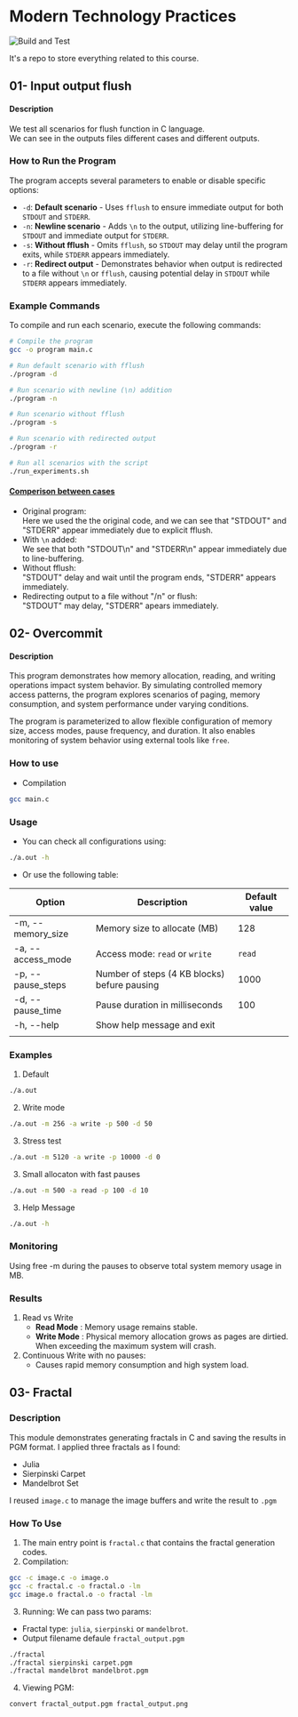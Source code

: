 # Modern Technology Practices

![Build and Test](https://github.com/Basselalshayeb2/Modern-Technology-Tasks/actions/workflows/build.yml/badge.svg)

It's a repo to store everything related to this course.
## 01- Input output flush 

#### **Description**  
We test all scenarios for flush function in C language.<br>
We can see in the outputs files different cases and different outputs.

### How to Run the Program  

The program accepts several parameters to enable or disable specific options:

- `-d`: **Default scenario** - Uses `fflush` to ensure immediate output for both `STDOUT` and `STDERR`.
- `-n`: **Newline scenario** - Adds `\n` to the output, utilizing line-buffering for `STDOUT` and immediate output for `STDERR`.
- `-s`: **Without fflush** - Omits `fflush`, so `STDOUT` may delay until the program exits, while `STDERR` appears immediately.
- `-r`: **Redirect output** - Demonstrates behavior when output is redirected to a file without `\n` or `fflush`, causing potential delay in `STDOUT` while `STDERR` appears immediately.  

### Example Commands  

To compile and run each scenario, execute the following commands:  

```bash
# Compile the program
gcc -o program main.c

# Run default scenario with fflush
./program -d

# Run scenario with newline (\n) addition
./program -n

# Run scenario without fflush
./program -s

# Run scenario with redirected output
./program -r

# Run all scenarios with the script
./run_experiments.sh
```

#### <u>Comperison between cases</u>
- Original program:<br>
Here we used the the original code, and we can see that "STDOUT" and "STDERR" appear immediately due to explicit fflush.
- With `\n` added:<br> 
We see that both "STDOUT\n" and "STDERR\n" appear immediately due to line-buffering.
- Without fflush:<br> 
"STDOUT" delay and wait until the program ends, "STDERR" appears immediately.
- Redirecting output to a file without "/n" or flush: <br>
"STDOUT" may delay, "STDERR" apears immediately.


## 02- Overcommit

#### **Description**

This program demonstrates how memory allocation, reading, and writing operations impact system behavior. By simulating controlled memory access patterns, the program explores scenarios of paging, memory consumption, and system performance under varying conditions.

The program is parameterized to allow flexible configuration of memory size, access modes, pause frequency, and duration. It also enables monitoring of system behavior using external tools like ```free```.

### How to use

- Compilation

```bash
gcc main.c
```

### Usage
- You can check all configurations using:
```bash
./a.out -h
```
- Or use the following table:

| Option | Description | Default value |
| ---- | ---- | ---- |
| -m, --memory_size | Memory size to allocate (MB) | 128 |
| -a, --access_mode | Access mode: `read` or `write` | `read` ||  |  |  |
| -p, --pause_steps | Number of steps (4 KB blocks) befure pausing | 1000 ||  |  |  |
| -d, --pause_time | Pause duration in milliseconds | 100 ||  |  |  |
| -h, --help | Show help message and exit |  |
|  |  |  |

### Examples
1. Default

```bash
./a.out
```

2. Write mode

```bash
./a.out -m 256 -a write -p 500 -d 50
```


3. Stress test

```bash
./a.out -m 5120 -a write -p 10000 -d 0
```

3. Small allocaton with fast pauses

```bash
./a.out -m 500 -a read -p 100 -d 10
```

3. Help Message

```bash
./a.out -h
```

### Monitoring

Using free -m during the pauses to observe total system memory usage in MB.

### Results

1. Read vs Write
    - **Read Mode** : Memory usage remains stable.
    - **Write Mode** : Physical memory allocation grows as pages are dirtied. When exceeding the maximum system will crash.
2. Continuous Write with no pauses:
    - Causes rapid memory consumption and high system load.


## 03- Fractal

### **Description**

This module demonstrates generating fractals in C and saving the results in PGM format. I applied three fractals as I found:

- Julia
- Sierpinski Carpet
- Mandelbrot Set

I reused ```image.c``` to manage the image buffers and write the result to ```.pgm```

### **How To Use**

1. The main entry point is ```fractal.c``` that contains the fractal generation codes.
2. Compilation:

```bash
gcc -c image.c -o image.o
gcc -c fractal.c -o fractal.o -lm
gcc image.o fractal.o -o fractal -lm
```

3. Running:
We can pass two params:
- Fractal type: ```julia```, ```sierpinski``` or ```mandelbrot```.
- Output filename defaule ```fractal_output.pgm```

```bash
./fractal
./fractal sierpinski carpet.pgm
./fractal mandelbrot mandelbrot.pgm
```

4. Viewing PGM:

```bash
convert fractal_output.pgm fractal_output.png
```
